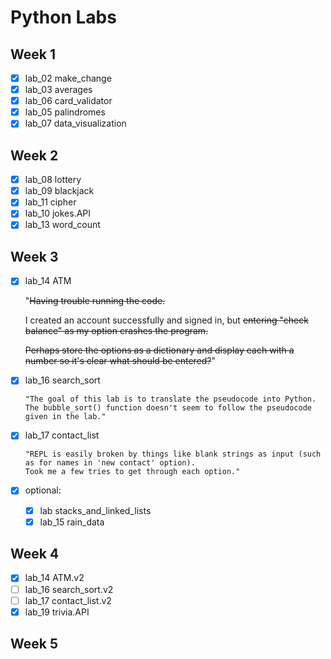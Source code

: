 # Python Labs

## Week 1
- [x] lab_02 make_change
- [x] lab_03 averages
- [x] lab_06 card_validator
- [x] lab_05 palindromes
- [x] lab_07 data_visualization
## Week 2
- [x] lab_08 lottery
- [x] lab_09 blackjack
- [x] lab_11 cipher
- [x] lab_10 jokes.API
- [x] lab_13 word_count
## Week 3
- [x] lab_14 ATM

  "~~Having trouble running the code.~~

  I created an account successfully and signed in, but ~~entering "check balance" as my option crashes the program.~~

  ~~Perhaps store the options as a dictionary and display each with a number so it's clear what should be entered?~~"

- [x] lab_16 search_sort
  ```
  "The goal of this lab is to translate the pseudocode into Python. 
  The bubble_sort() function doesn't seem to follow the pseudocode given in the lab."
  ```
- [x] lab_17 contact_list
  ```
  "REPL is easily broken by things like blank strings as input (such as for names in 'new contact' option). 
  Took me a few tries to get through each option."
  ```
- [x] optional:
  - [x] lab stacks_and_linked_lists
  - [x] lab_15 rain_data
## Week 4
- [x] lab_14 ATM.v2
- [ ] lab_16 search_sort.v2
- [ ] lab_17 contact_list.v2
- [x] lab_19 trivia.API
## Week 5
